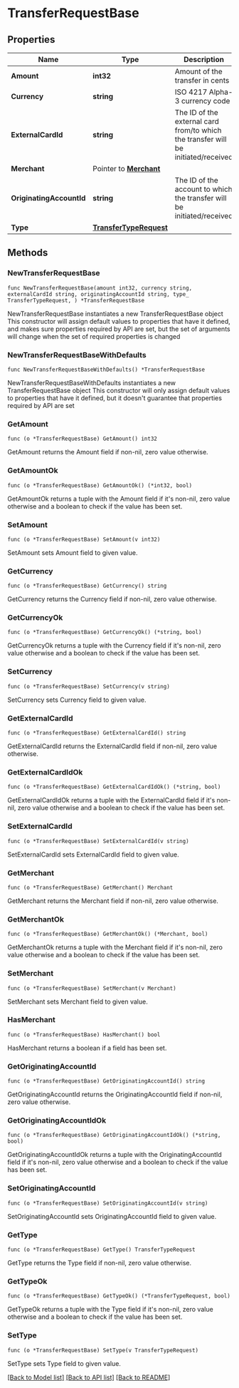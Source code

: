 # TransferRequestBase

## Properties

Name | Type | Description | Notes
------------ | ------------- | ------------- | -------------
**Amount** | **int32** | Amount of the transfer in cents | 
**Currency** | **string** | ISO 4217  Alpha-3 currency code | 
**ExternalCardId** | **string** | The ID of the external card from/to which the transfer will be initiated/received | 
**Merchant** | Pointer to [**Merchant**](Merchant.md) |  | [optional] 
**OriginatingAccountId** | **string** | The ID of the account to which the transfer will be initiated/received | 
**Type** | [**TransferTypeRequest**](TransferTypeRequest.md) |  | 

## Methods

### NewTransferRequestBase

`func NewTransferRequestBase(amount int32, currency string, externalCardId string, originatingAccountId string, type_ TransferTypeRequest, ) *TransferRequestBase`

NewTransferRequestBase instantiates a new TransferRequestBase object
This constructor will assign default values to properties that have it defined,
and makes sure properties required by API are set, but the set of arguments
will change when the set of required properties is changed

### NewTransferRequestBaseWithDefaults

`func NewTransferRequestBaseWithDefaults() *TransferRequestBase`

NewTransferRequestBaseWithDefaults instantiates a new TransferRequestBase object
This constructor will only assign default values to properties that have it defined,
but it doesn't guarantee that properties required by API are set

### GetAmount

`func (o *TransferRequestBase) GetAmount() int32`

GetAmount returns the Amount field if non-nil, zero value otherwise.

### GetAmountOk

`func (o *TransferRequestBase) GetAmountOk() (*int32, bool)`

GetAmountOk returns a tuple with the Amount field if it's non-nil, zero value otherwise
and a boolean to check if the value has been set.

### SetAmount

`func (o *TransferRequestBase) SetAmount(v int32)`

SetAmount sets Amount field to given value.


### GetCurrency

`func (o *TransferRequestBase) GetCurrency() string`

GetCurrency returns the Currency field if non-nil, zero value otherwise.

### GetCurrencyOk

`func (o *TransferRequestBase) GetCurrencyOk() (*string, bool)`

GetCurrencyOk returns a tuple with the Currency field if it's non-nil, zero value otherwise
and a boolean to check if the value has been set.

### SetCurrency

`func (o *TransferRequestBase) SetCurrency(v string)`

SetCurrency sets Currency field to given value.


### GetExternalCardId

`func (o *TransferRequestBase) GetExternalCardId() string`

GetExternalCardId returns the ExternalCardId field if non-nil, zero value otherwise.

### GetExternalCardIdOk

`func (o *TransferRequestBase) GetExternalCardIdOk() (*string, bool)`

GetExternalCardIdOk returns a tuple with the ExternalCardId field if it's non-nil, zero value otherwise
and a boolean to check if the value has been set.

### SetExternalCardId

`func (o *TransferRequestBase) SetExternalCardId(v string)`

SetExternalCardId sets ExternalCardId field to given value.


### GetMerchant

`func (o *TransferRequestBase) GetMerchant() Merchant`

GetMerchant returns the Merchant field if non-nil, zero value otherwise.

### GetMerchantOk

`func (o *TransferRequestBase) GetMerchantOk() (*Merchant, bool)`

GetMerchantOk returns a tuple with the Merchant field if it's non-nil, zero value otherwise
and a boolean to check if the value has been set.

### SetMerchant

`func (o *TransferRequestBase) SetMerchant(v Merchant)`

SetMerchant sets Merchant field to given value.

### HasMerchant

`func (o *TransferRequestBase) HasMerchant() bool`

HasMerchant returns a boolean if a field has been set.

### GetOriginatingAccountId

`func (o *TransferRequestBase) GetOriginatingAccountId() string`

GetOriginatingAccountId returns the OriginatingAccountId field if non-nil, zero value otherwise.

### GetOriginatingAccountIdOk

`func (o *TransferRequestBase) GetOriginatingAccountIdOk() (*string, bool)`

GetOriginatingAccountIdOk returns a tuple with the OriginatingAccountId field if it's non-nil, zero value otherwise
and a boolean to check if the value has been set.

### SetOriginatingAccountId

`func (o *TransferRequestBase) SetOriginatingAccountId(v string)`

SetOriginatingAccountId sets OriginatingAccountId field to given value.


### GetType

`func (o *TransferRequestBase) GetType() TransferTypeRequest`

GetType returns the Type field if non-nil, zero value otherwise.

### GetTypeOk

`func (o *TransferRequestBase) GetTypeOk() (*TransferTypeRequest, bool)`

GetTypeOk returns a tuple with the Type field if it's non-nil, zero value otherwise
and a boolean to check if the value has been set.

### SetType

`func (o *TransferRequestBase) SetType(v TransferTypeRequest)`

SetType sets Type field to given value.



[[Back to Model list]](../README.md#documentation-for-models) [[Back to API list]](../README.md#documentation-for-api-endpoints) [[Back to README]](../README.md)


